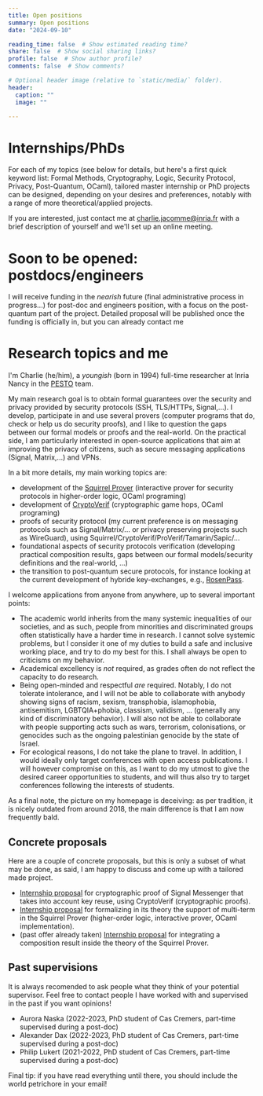 ```yaml
---
title: Open positions
summary: Open positions
date: "2024-09-10"

reading_time: false  # Show estimated reading time?
share: false  # Show social sharing links?
profile: false  # Show author profile?
comments: false  # Show comments?

# Optional header image (relative to `static/media/` folder).
header:
  caption: ""
  image: ""

---
```



# Internships/PhDs

For each of my topics (see below for details, but here's a first quick keyword list: Formal Methods, Cryptography, Logic, Security Protocol, Privacy, Post-Quantum, OCaml), tailored master internship or PhD projects can be designed, depending on your desires and preferences, notably with a range of more theoretical/applied projects. 

If you are interested, just contact me at charlie.jacomme@inria.fr with a brief description of yourself and we'll set up an online meeting.

# Soon to be opened: postdocs/engineers

I will receive funding in the _nearish_ future (final administrative process in progress...) for post-doc and engineers position, with a focus on the post-quantum part of the project. Detailed proposal will be published once the funding is officially in, but you can already contact me 


# Research topics and me

I'm Charlie (he/him), a _youngish_ (born in 1994) full-time researcher at Inria Nancy in the [PESTO](https://team.inria.fr/pesto/) team.

My main research goal is to obtain formal guarantees over the security and privacy provided by security protocols (SSH, TLS/HTTPs, Signal,...). I develop, participate in and use several provers (computer programs that do, check or help us do security proofs), and I like to question the gaps between our formal models or proofs and the real-world. On the practical side, I am particularly interested in open-source applications that aim at improving the privacy of citizens, such as secure messaging applications (Signal, Matrix,...) and VPNs. 

In a bit more details, my main working topics are:
* development of the [Squirrel Prover](https://squirrel-prover.github.io/) (interactive prover for security protocols in higher-order logic, OCaml programing)
* development of [CryptoVerif](https://bblanche.gitlabpages.inria.fr/CryptoVerif/) (cryptographic game hops, OCaml programing)
* proofs of security protocol (my current preference is on messaging protocols such as Signal/Matrix/... or privacy preserving projects such as WireGuard), using Squirrel/CryptoVerif/ProVerif/Tamarin/Sapic/...
* foundational aspects of security protocols verification (developing practical composition results, gaps between our formal models/security definitions and the real-world, ...)
* the transition to post-quantum secure protocols, for instance looking at the current development of hybride key-exchanges, e.g., [RosenPass](https://rosenpass.eu/).

I welcome applications from anyone from anywhere, up to several important points:
* The academic world inherits from the many systemic inequalities of our societies, and as such, people from minorities and discriminated groups often statistically have a harder time in research. I cannot solve systemic problems, but I consider it one of my duties to build a safe and inclusive working place, and try to do my best for this. I shall always be open to criticisms on my behavior. 
* Academical excellency is *not* required, as grades often do not reflect the capacity to do research. 
* Being open-minded and respectful *are* required. Notably, I do not tolerate intolerance, and I will not be able to collaborate with anybody showing signs of racism, sexism, transphobia, islamophobia, antisemitism, LGBTQIA+phobia, classism, validism, ... (generally any kind of discriminatory behavior). I will also not be able to collaborate with people supporting acts such as wars, terrorism, colonisations, or genocides such as the ongoing palestinian genocide by the state of Israel.
* For ecological reasons, I do not take the plane to travel. In addition, I would ideally only target conferences with open access publications. I will however compromise on this, as I want to do my utmost to give the desired career opportunities to students, and will thus also try to target conferences following the interests of students.

As a final note, the picture on my homepage is deceiving: as per tradition, it is nicely outdated from around 2018, the main difference is that I am now frequently bald.

## Concrete proposals

Here are a couple of concrete proposals, but this is only a subset of what may be done, as said, I am happy to discuss and come up with a tailored made project.

* [Internship proposal](../proposals/signal-shared-key-cryptoverif.pdf) for cryptographic proof of Signal Messenger that takes into account key reuse, using CryptoVerif (cryptographic proofs).
* [Internship proposal](../proposals/multi-system-squirrel.pdf) for formalizing in its theory the support of multi-term in the Squirrel Prover (higher-order logic, interactive prover, OCaml implementation).
* (past offer already taken) [Internship proposal](../proposals/compo-squirrel.pdf) for integrating a composition result inside the theory of the Squirrel Prover.

## Past supervisions

It is always recomended to ask people what they think of your potential supervisor. Feel free to contact people I have worked with and supervised in the past if you want opinions!

* Aurora Naska (2022-2023, PhD student of Cas Cremers, part-time supervised during a post-doc)
* Alexander Dax (2022-2023, PhD student of Cas Cremers, part-time supervised during a post-doc)
* Philip Lukert (2021-2022, PhD student of Cas Cremers, part-time supervised during a post-doc)

Final tip: if you have read everything until there, you should include the world petrichore in your email! 
